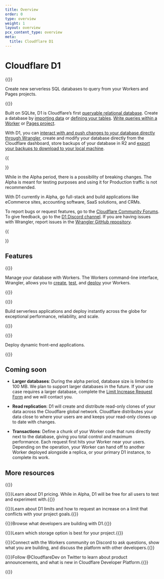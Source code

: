 ```yaml
---
title: Overview
order: 0
type: overview
weight: 1
layout: overview
pcx_content_type: overview
meta:
  title: Cloudflare D1
---
```


# Cloudflare D1

{{<description>}}

Create new serverless SQL databases to query from your Workers and Pages projects.

{{</description>}}

Built on SQLite, D1 is Cloudflare’s first [queryable relational database](https://blog.cloudflare.com/introducing-d1/). Create a database by [importing data](/d1/learning/importing-data/) or [defining your tables](/d1/get-started/#5-run-a-query-against-your-d1-database). [Write queries within a Worker](/d1/get-started/#write-queries-within-your-worker) or [Pages project](/pages/platform/functions/bindings/#d1-databases).

With D1, you can [interact with and push changes to your database directly through Wrangler](/d1/get-started/#1-install-and-authenticate-wrangler), create and modify your database directly from the Cloudflare dashboard, store backups of your database in R2 and [export your backups to download to your local machine](/d1/learning/backups/).

{{<Aside type="warning" header="Public Alpha">}}

While in the Alpha period, there is a possibility of breaking changes. The Alpha is meant for testing purposes and using it for Production traffic is not recommended.

With D1 currently in Alpha, go full-stack and build applications like eCommerce sites, accounting software, SaaS solutions, and CRMs.

To report bugs or request features, go to the [Cloudflare Community Forums](https://community.cloudflare.com/c/developers/d1/85). To give feedback, go to the [D1 Discord channel](https://discord.com/invite/cloudflaredev). If you are having issues with Wrangler, report issues in the [Wrangler GitHub repository](https://github.com/cloudflare/workers-sdk/issues/new/choose).

{{</Aside>}}

## Features
 
{{<feature header="Wrangler" href="/workers/wrangler/install-and-update/">}}

Manage your database with Workers. The Workers command-line interface, Wrangler, allows you to [create](/workers/wrangler/commands/#init), [test](/workers/wrangler/commands/#dev), and [deploy](/workers/wrangler/commands/#publish) your Workers.

{{</feature>}}

{{<feature header="Workers" href="/workers/">}}

Build serverless applications and deploy instantly across the globe for exceptional performance, reliability, and scale.

{{</feature>}}

{{<feature header="Pages" href="/pages/">}}

Deploy dynamic front-end applications.

{{</feature>}}

## Coming soon

* **Larger databases**: During the alpha period, database size is limited to 100 MB. We plan to support larger databases in the future. If your use case requires a larger database, complete the [Limit Increase Request Form](https://docs.google.com/forms/d/e/1FAIpQLSd_fwAVOboH9SlutMonzbhCxuuuOmiU1L_I5O2CFbXf_XXMRg/viewform) and we will contact you.

* **Read replication**: D1 will create and distribute read-only clones of your data across the Cloudflare global network. Cloudflare distributes your data close to where your users are and keeps your read-only clones up to date with changes.

* **Transactions**: Define a chunk of your Worker code that runs directly next to the database, giving you total control and maximum performance. Each request first hits your Worker near your users. Depending on the operation, your Worker can hand off to another Worker deployed alongside a replica, or your primary D1 instance, to complete its work.

## More resources
 
{{<resource-group>}}
 
{{<resource header="Pricing" href="/d1/platform/pricing/" icon="price">}}Learn about D1 pricing. While in Alpha, D1 will be free for all users to test and experiment with.{{</resource>}}
 
{{<resource header="Limits" href="/d1/platform/limits/" icon="documentation-clipboard">}}Learn about D1 limits and how to request an increase on a limit that conflicts with your project goals.{{</resource>}}

{{<resource header="Community projects" href="/d1/platform/community-projects/" icon="reference-architecture">}}Browse what developers are building with D1.{{</resource>}}

{{<resource header="Storage options" href="/workers/platform/storage-options/" icon="documentation-clipboard">}}Learn which storage option is best for your project.{{</resource>}}

{{<resource header="Developer Discord" href="https://discord.gg/cloudflaredev" icon="logo-Discord">}}Connect with the Workers community on Discord to ask questions, show what you are building, and discuss the platform with other developers.{{</resource>}}

{{<resource header="@CloudflareDev" href="https://twitter.com/cloudflaredev" icon="twitter">}}Follow @CloudflareDev on Twitter to learn about product announcements, and what is new in Cloudflare Developer Platform.{{</resource>}}
 
{{</resource-group>}}

